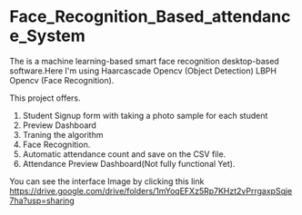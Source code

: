 # Face_Recognition_Based_attendance_System
The is a machine learning-based smart face recognition desktop-based software.Here I'm using Haarcascade Opencv (Object Detection)
LBPH Opencv (Face Recognition).

This project offers.
1. Student Signup form with taking a photo sample for each student 
2. Preview Dashboard
2.  Traning the algorithm
3. Face Recognition.
4. Automatic attendance count and save on the CSV file.
5. Attendance Preview Dashboard(Not fully functional Yet).
   
You can see the interface Image by clicking this link https://drive.google.com/drive/folders/1mYoqEFXz5Rp7KHzt2vPrrgaxpSqje7ha?usp=sharing 
